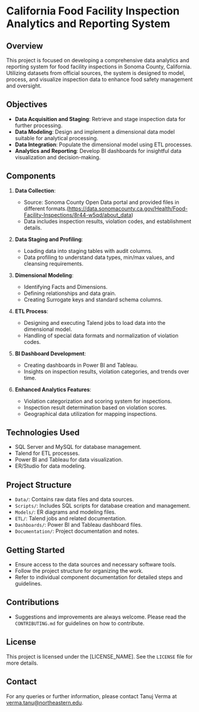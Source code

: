# California Food Facility Inspection Analytics and Reporting System

## Overview
This project is focused on developing a comprehensive data analytics and reporting system for food facility inspections in Sonoma County, California. Utilizing datasets from official sources, the system is designed to model, process, and visualize inspection data to enhance food safety management and oversight.

## Objectives
- **Data Acquisition and Staging**: Retrieve and stage inspection data for further processing.
- **Data Modeling**: Design and implement a dimensional data model suitable for analytical processing.
- **Data Integration**: Populate the dimensional model using ETL processes.
- **Analytics and Reporting**: Develop BI dashboards for insightful data visualization and decision-making.

## Components
1. **Data Collection**:
   - Source: Sonoma County Open Data portal and provided files in different formats.(https://data.sonomacounty.ca.gov/Health/Food-Facility-Inspections/8r44-w5qd/about_data)
   - Data includes inspection results, violation codes, and establishment details.

2. **Data Staging and Profiling**:
   - Loading data into staging tables with audit columns.
   - Data profiling to understand data types, min/max values, and cleansing requirements.

3. **Dimensional Modeling**:
   - Identifying Facts and Dimensions.
   - Defining relationships and data grain.
   - Creating Surrogate keys and standard schema columns.

4. **ETL Process**:
   - Designing and executing Talend jobs to load data into the dimensional model.
   - Handling of special data formats and normalization of violation codes.

5. **BI Dashboard Development**:
   - Creating dashboards in Power BI and Tableau.
   - Insights on inspection results, violation categories, and trends over time.

6. **Enhanced Analytics Features**:
   - Violation categorization and scoring system for inspections.
   - Inspection result determination based on violation scores.
   - Geographical data utilization for mapping inspections.

## Technologies Used
- SQL Server and MySQL for database management.
- Talend for ETL processes.
- Power BI and Tableau for data visualization.
- ER/Studio for data modeling.

## Project Structure
- `Data/`: Contains raw data files and data sources.
- `Scripts/`: Includes SQL scripts for database creation and management.
- `Models/`: ER diagrams and modeling files.
- `ETL/`: Talend jobs and related documentation.
- `Dashboards/`: Power BI and Tableau dashboard files.
- `Documentation/`: Project documentation and notes.

## Getting Started
- Ensure access to the data sources and necessary software tools.
- Follow the project structure for organizing the work.
- Refer to individual component documentation for detailed steps and guidelines.

## Contributions
- Suggestions and improvements are always welcome. Please read the `CONTRIBUTING.md` for guidelines on how to contribute.

## License
This project is licensed under the [LICENSE_NAME]. See the `LICENSE` file for more details.

## Contact
For any queries or further information, please contact Tanuj Verma at verma.tanu@northeastern.edu.

